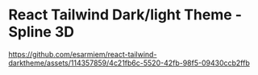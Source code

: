 # React Tailwind Dark/light Theme - Spline 3D

https://github.com/esarmiem/react-tailwind-darktheme/assets/114357859/4c21fb6c-5520-42fb-98f5-09430ccb2ffb




